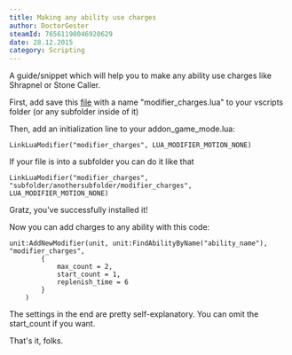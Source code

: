 ```yaml
---
title: Making any ability use charges
author: DoctorGester
steamId: 76561198046920629
date: 28.12.2015
category: Scripting
---
```


A guide/snippet which will help you to make any ability use charges like Shrapnel or Stone Caller.

First, add save this [file](https://gist.github.com/DoctorGester/1939e277e677e9394924) with a name "modifier_charges.lua" to your vscripts folder (or any subfolder inside of it)

Then, add an initialization line to your addon_game_mode.lua:

    LinkLuaModifier("modifier_charges", LUA_MODIFIER_MOTION_NONE)

If your file is into a subfolder you can do it like that

    LinkLuaModifier("modifier_charges", "subfolder/anothersubfolder/modifier_charges", LUA_MODIFIER_MOTION_NONE)

Gratz, you've successfully installed it!

Now you can add charges to any ability with this code:

~~~
unit:AddNewModifier(unit, unit:FindAbilityByName("ability_name"), "modifier_charges",
        {
            max_count = 2,
            start_count = 1,
            replenish_time = 6
        }
    )
~~~

The settings in the end are pretty self-explanatory. You can omit the start_count if you want.

That's it, folks.